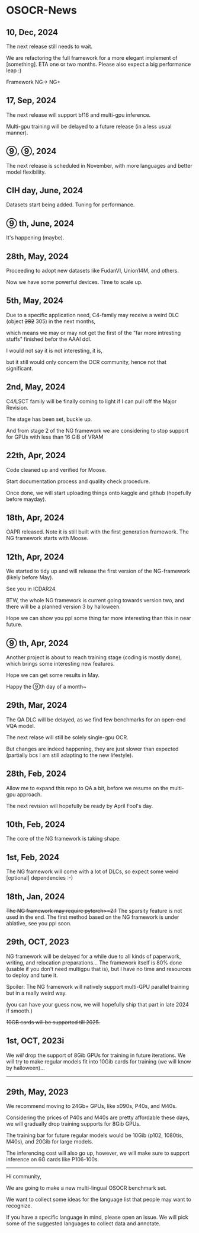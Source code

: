 # OSOCR-News
## 10, Dec, 2024
The next release still needs to wait. 

We are refactoring the full framework for a more elegant implement of [something]. 
ETA one or two months. Please also expect a big performance leap :)

Framework NG-> NG+


## 17, Sep, 2024
The next release will support bf16 and multi-gpu inference. 

Multi-gpu training will be delayed to a future release (in a less usual manner).


## ⑨, ⑨, 2024
The next release is scheduled in November, with more languages and better model flexibility. 


## CIH day, June, 2024
Datasets start being added. Tuning for performance.


## ⑨ th, June, 2024
It's happening (maybe). 


## 28th, May, 2024
Proceeding to adopt new datasets like FudanVI, Union14M, and others. 

Now we have some powerful devices. Time to scale up. 

## 5th, May, 2024
Due to a specific application need, C4-family may receive a weird DLC (object ~~282~~ 305) in the next months, 

which means we may or may not get the first of the "far more intresting stuffs" finished befor the AAAI ddl.

I would not say it is not interesting, it is, 

but it still would only concern the OCR community, hence not that significant. 

## 2nd, May, 2024
C4/LSCT family will be finally coming to light if I can pull off the Major Revision. 

The stage has been set, buckle up.

And from stage 2 of the NG framework we are considering to stop support for GPUs with less than 16 GiB of VRAM

## 22th, Apr, 2024
Code cleaned up and verified for Moose. 

Start documentation process and quality check procedure.

Once done, we will start uploading things onto kaggle and github (hopefully before mayday).


## 18th, Apr, 2024
OAPR released. Note it is still built with the first generation framework. The NG framework starts with Moose.

## 12th, Apr, 2024
We started to tidy up and will release the first version of the NG-framework (likely before May). 

See you in ICDAR24.

BTW, the whole NG framework is current going towards version two, and there will be a planned version 3 by halloween.

Hope we can show you ppl some thing far more interesting than this in near future. 



## ⑨ th, Apr, 2024
Another project is about to reach training stage (coding is mostly done), which brings some interesting new features.

Hope we can get some results in May.

Happy the ⑨th day of a month~

## 29th, Mar, 2024
The QA DLC will be delayed, as we find few benchmarks for an open-end VQA model. 

The next relase will still be solely single-gpu OCR. 

But changes are indeed happening, they are just slower than expected (partially bcs I am still adapting to the new lifestyle).


## 28th, Feb, 2024
Allow me to expand this repo to QA a bit, before we resume on the multi-gpu approach.

The next revision will hopefully be ready by April Fool's day.


## 10th, Feb, 2024
The core of the NG framework is taking shape. 

## 1st, Feb, 2024
The NG framework will come with a lot of DLCs, so expect some weird [optional] dependencies :-)

## 18th, Jan, 2024
~~The NG framework may require pytorch>=2.1~~
The sparsity feature is not used in the end. The first method based on the NG framework is under ablative, see you ppl soon. 
## 29th, OCT, 2023
NG framework will be delayed for a while due to all kinds of paperwork, writing, and relocation preparations...  The framework itself is 80% done (usable if you don't need multigpu that is), but I have no time and resources to deploy and tune it. 

Spoiler: The NG framework will natively support multi-GPU parallel training but in a really weird way. 

(you can have your guess now, we will hopefully ship that part in late 2024 if smooth.)

~~10GB cards will be supported till 2025.~~

## 1st, OCT, 2023i

We *will* drop the support of 8Gib GPUs for training in future iterations. We will try to make regular models fit into 10Gib cards for training (we will know by halloween)...


----------------------------------

## 29th, May, 2023

We recommend moving to 24Gb+ GPUs, like x090s, P40s, and M40s.

Considering the prices of P40s and M40s are pretty affordable these days, we will gradually drop training supports for 8Gib GPUs.

The training bar for future regular models would be 10Gib (p102, 1080tis, M40s), and 20Gib for large models.

The inferencing cost will also go up, however, we will make sure to support inference on 6G cards like P106-100s.


----------------------------------
Hi community,

We are going to make a new multi-lingual OSOCR benchmark set. 

We want to collect some ideas for the language list that people may want to recognize.

If you have a specific language in mind, please open an issue. We will pick some of the suggested languages to collect data and annotate. 
